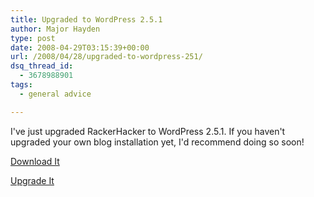 ```yaml
---
title: Upgraded to WordPress 2.5.1
author: Major Hayden
type: post
date: 2008-04-29T03:15:39+00:00
url: /2008/04/28/upgraded-to-wordpress-251/
dsq_thread_id:
  - 3678988901
tags:
  - general advice

---
```

I've just upgraded RackerHacker to WordPress 2.5.1. If you haven't upgraded your own blog installation yet, I'd recommend doing so soon!

[Download It][1]

[Upgrade It][2]

 [1]: http://wordpress.org/download/
 [2]: http://codex.wordpress.org/Upgrading_WordPress
